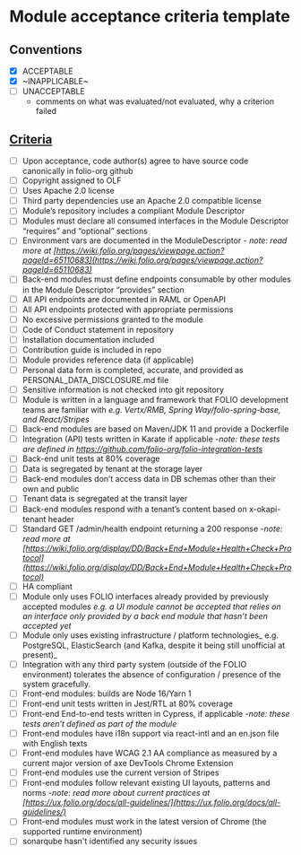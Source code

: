 # Module acceptance criteria template

## Conventions
* [x] ACCEPTABLE
* [x] ~INAPPLICABLE~
* [ ] UNACCEPTABLE
  * comments on what was evaluated/not evaluated, why a criterion failed

## [Criteria](https://github.com/folio-org/tech-council/blob/4dc5ac6d632fb880131cd214d212f973683b9ebe/MODULE_ACCEPTANCE_CRITERIA.MD)

* [ ] Upon acceptance, code author(s) agree to have source code canonically in folio-org github
* [ ] Copyright assigned to OLF
* [ ] Uses Apache 2.0 license
* [ ] Third party dependencies use an Apache 2.0 compatible license
* [ ] Module’s repository includes a compliant Module Descriptor
* [ ] Modules must declare all consumed interfaces in the Module Descriptor “requires” and “optional” sections
* [ ] Environment vars are documented in the ModuleDescriptor - _note: read more at [https://wiki.folio.org/pages/viewpage.action?pageId=65110683](https://wiki.folio.org/pages/viewpage.action?pageId=65110683)_
* [ ] Back-end modules must define endpoints consumable by other modules in the Module Descriptor “provides” section
* [ ] All API endpoints are documented in RAML or OpenAPI
* [ ] All API endpoints protected with appropriate permissions
* [ ] No excessive permissions granted to the module
* [ ] Code of Conduct statement in repository
* [ ] Installation documentation included
* [ ] Contribution guide is included in repo
* [ ] Module provides reference data (if applicable)
* [ ] Personal data form is completed, accurate, and provided as PERSONAL_DATA_DISCLOSURE.md file
* [ ] Sensitive information is not checked into git repository
* [ ] Module is written in a language and framework that FOLIO development teams are familiar with _e.g. Vertx/RMB, Spring Way/folio-spring-base, and React/Stripes_
* [ ] Back-end modules are based on Maven/JDK 11 and provide a Dockerfile
* [ ] Integration (API) tests written in Karate if applicable -_note: these tests are defined in https://github.com/folio-org/folio-integration-tests_
* [ ] Back-end unit tests at 80% coverage
* [ ] Data is segregated by tenant at the storage layer
* [ ] Back-end modules don’t access data in DB schemas other than their own and public
* [ ] Tenant data is segregated at the transit layer
* [ ] Back-end modules respond with a tenant’s content based on x-okapi-tenant header
* [ ] Standard GET /admin/health endpoint returning a 200 response -_note: read more at [https://wiki.folio.org/display/DD/Back+End+Module+Health+Check+Protocol](https://wiki.folio.org/display/DD/Back+End+Module+Health+Check+Protocol)_
* [ ] HA compliant
* [ ] Module only uses FOLIO interfaces already provided by previously accepted modules _e.g. a UI module cannot be accepted that relies on an interface only provided by a back end module that hasn’t been accepted yet_
* [ ] Module only uses existing infrastructure / platform technologies_ e.g. PostgreSQL, ElasticSearch (and Kafka, despite it being still unofficial at present)_
* [ ] Integration with any third party system (outside of the FOLIO environment) tolerates the absence of configuration / presence of the system gracefully.
* [ ] Front-end modules: builds are Node 16/Yarn 1
* [ ] Front-end unit tests written in Jest/RTL at 80% coverage
* [ ] Front-end End-to-end tests written in Cypress, if applicable -_note: these tests aren’t defined as part of the module_
* [ ] Front-end modules have i18n support via react-intl and an en.json file with English texts
* [ ] Front-end modules have WCAG 2.1 AA compliance as measured by a current major version of axe DevTools Chrome Extension
* [ ] Front-end modules use the current version of Stripes
* [ ] Front-end modules follow relevant existing UI layouts, patterns and norms -_note: read more about current practices at [https://ux.folio.org/docs/all-guidelines/](https://ux.folio.org/docs/all-guidelines/)_
* [ ] Front-end modules must work in the latest version of Chrome (the supported runtime environment)
* [ ] sonarqube hasn't identified any security issues
